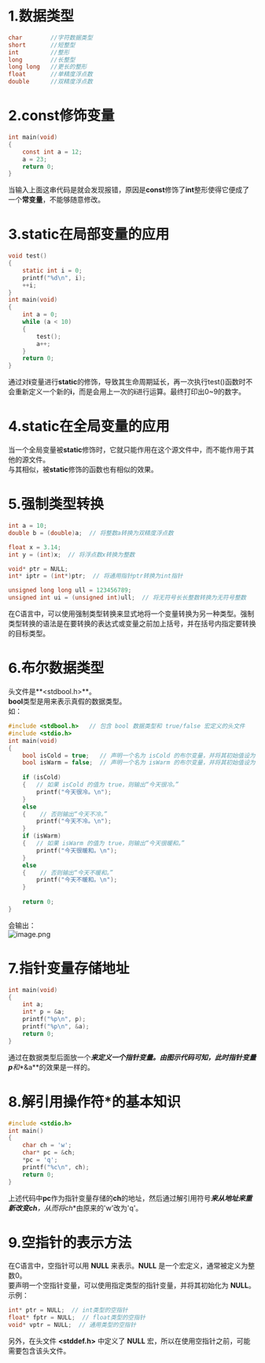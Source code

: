 <a name="jWg87"></a>
# 1.数据类型
```c
char        //字符数据类型
short       //短整型
int         //整形
long        //长整型
long long   //更长的整形
float       //单精度浮点数
double      //双精度浮点数
```
<a name="gkVbR"></a>
# 2.const修饰变量
```c
int main(void)
{
	const int a = 12;
	a = 23;
	return 0;
}
```
当输入上面这串代码是就会发现报错，原因是**const**修饰了**int**整形使得它便成了一个**常变量**，不能够随意修改。
<a name="OQBMV"></a>
# 3.static在局部变量的应用
```c
void test()
{
	static int i = 0;
	printf("%d\n", i);
	++i;
}
int main(void)
{
	int a = 0;
	while (a < 10)
	{
		test();
		a++;
	}
	return 0;
}
```
通过对**i**变量进行**static**的修饰，导致其生命周期延长，再一次执行test()函数时不会重新定义一个新的**i**，而是会用上一次的**i**进行运算。最终打印出0~9的数字。
<a name="aFJsg"></a>
# 4.static在全局变量的应用
当一个全局变量被**static**修饰时，它就只能作用在这个源文件中，而不能作用于其他的源文件。<br />与其相似，被**static**修饰的函数也有相似的效果。
<a name="RCVLa"></a>
# 5.强制类型转换
```c
int a = 10;
double b = (double)a;  // 将整数a转换为双精度浮点数

float x = 3.14;
int y = (int)x;  // 将浮点数x转换为整数

void* ptr = NULL;
int* iptr = (int*)ptr;  // 将通用指针ptr转换为int指针

unsigned long long ull = 123456789;
unsigned int ui = (unsigned int)ull;  // 将无符号长长整数转换为无符号整数

```
在C语言中，可以使用强制类型转换来显式地将一个变量转换为另一种类型。强制类型转换的语法是在要转换的表达式或变量之前加上括号，并在括号内指定要转换的目标类型。
<a name="pKK9n"></a>
# 6.布尔数据类型
头文件是**<stdbool.h>**。<br />**bool**类型是用来表示真假的数据类型。<br />如：
```c
#include <stdbool.h>   // 包含 bool 数据类型和 true/false 宏定义的头文件
#include <stdio.h>
int main(void) 
{
    bool isCold = true;   // 声明一个名为 isCold 的布尔变量，并将其初始值设为 true
    bool isWarm = false;  // 声明一个名为 isWarm 的布尔变量，并将其初始值设为 false
    
	if (isCold)
	{   // 如果 isCold 的值为 true，则输出“今天很冷。”
        printf("今天很冷。\n");
    }
	else 
	{    // 否则输出“今天不冷。”
        printf("今天不冷。\n");
    }
    if (isWarm) 
	{   // 如果 isWarm 的值为 true，则输出“今天很暖和。”
        printf("今天很暖和。\n");
    }
	else 
	{    // 否则输出“今天不暖和。”
        printf("今天不暖和。\n");
    }
	
    return 0;
}
```
会输出：<br />![image.png](https://cdn.nlark.com/yuque/0/2023/png/38980263/1696595928616-9d3baef9-4ad7-469c-a471-f45c3ba59631.png#averageHue=%23191919&clientId=u4e8f9458-cf04-4&from=paste&height=82&id=u82b61284&originHeight=103&originWidth=269&originalType=binary&ratio=1.25&rotation=0&showTitle=false&size=4298&status=done&style=none&taskId=u436cf393-14da-442b-b360-ec83a24dd36&title=&width=215.2)
<a name="YQNJo"></a>
# 7.指针变量存储地址
```c
int main(void)
{
	int a;
	int* p = &a;
	printf("%p\n", p);
	printf("%p\n", &a);
	return 0;
}
```
通过在数据类型后面放一个*****来定义一个指针变量。由图示代码可知，此时指针变量**p**和**&a**的效果是一样的。
<a name="Ac6Qi"></a>
# 8.解引用操作符*的基本知识
```c
#include <stdio.h>
int main()
{
    char ch = 'w';
    char* pc = &ch;
    *pc = 'q';
    printf("%c\n", ch);
    return 0;
}
```
上述代码中**pc**作为指针变量存储的**ch**的地址，然后通过解引用符号*****来从地址来重新改变**ch**，从而将**ch**由原来的'w'改为'q'。
<a name="Oq2p6"></a>
# 9.空指针的表示方法
在C语言中，空指针可以用 **NULL** 来表示。**NULL** 是一个宏定义，通常被定义为整数0。<br />要声明一个空指针变量，可以使用指定类型的指针变量，并将其初始化为 **NULL**。<br />示例：
```c
int* ptr = NULL;  // int类型的空指针
float* fptr = NULL;  // float类型的空指针
void* vptr = NULL;  // 通用类型的空指针
```
另外，在头文件 **<stddef.h>** 中定义了 **NULL** 宏，所以在使用空指针之前，可能需要包含该头文件。
